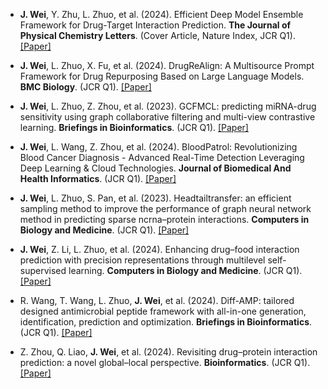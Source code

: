 - **J. Wei**, Y. Zhu, L. Zhuo, et al. (2024). Efficient Deep Model Ensemble Framework for Drug-Target Interaction Prediction. **The Journal of Physical Chemistry Letters**. (Cover Article, Nature Index, JCR Q1). [[Paper]](https://doi.org/10.1021/acs.jpclett.4c01509)

- **J. Wei**, L. Zhuo, X. Fu, et al. (2024). DrugReAlign: A Multisource Prompt Framework for Drug Repurposing Based on Large Language Models. **BMC Biology**. (JCR Q1). [[Paper]](https://doi.org/10.1186/s12915-024-02028-3)

- **J. Wei**, L. Zhuo, Z. Zhou, et al. (2023). GCFMCL: predicting miRNA-drug sensitivity using graph collaborative filtering and multi-view contrastive learning. **Briefings in Bioinformatics**. (JCR Q1). [[Paper]](https://doi.org/10.1093/bib/bbad247)

- **J. Wei**, L. Wang, Z. Zhou, et al. (2024). BloodPatrol: Revolutionizing Blood Cancer Diagnosis - Advanced Real-Time Detection Leveraging Deep Learning & Cloud Technologies. **Journal of Biomedical And Health Informatics**. (JCR Q1). [[Paper]](https://doi.org/10.1109/JBHI.2024.3496294)

- **J. Wei**, L. Zhuo, S. Pan, et al. (2023). Headtailtransfer: an efficient sampling method to improve the performance of graph neural network method in predicting sparse ncrna–protein interactions. **Computers in Biology and Medicine**. (JCR Q1). [[Paper]](https://doi.org/10.1016/j.compbiomed.2023.106783)

- **J. Wei**, Z. Li, L. Zhuo, et al. (2024). Enhancing drug–food interaction prediction with precision representations through multilevel self-supervised learning. **Computers in Biology and Medicine**. (JCR Q1). [[Paper]](https://doi.org/10.1016/j.compbiomed.2024.108104)

- R. Wang, T. Wang, L. Zhuo, **J. Wei**, et al. (2024). Diff-AMP: tailored designed antimicrobial peptide framework with all-in-one generation, identification, prediction and optimization. **Briefings in Bioinformatics**. (JCR Q1). [[Paper]](https://doi.org/10.1093/bib/bbae078)

- Z. Zhou, Q. Liao, **J. Wei**, et al. (2024). Revisiting drug–protein interaction prediction: a novel global–local perspective. **Bioinformatics**. (JCR Q1). [[Paper]](https://doi.org/10.1093/bioinformatics/btae271)
